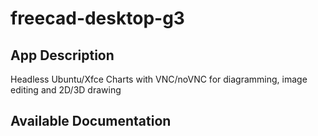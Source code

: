 # freecad-desktop-g3

## App Description

Headless Ubuntu/Xfce Charts with VNC/noVNC for diagramming, image editing and 2D/3D drawing

## Available Documentation

